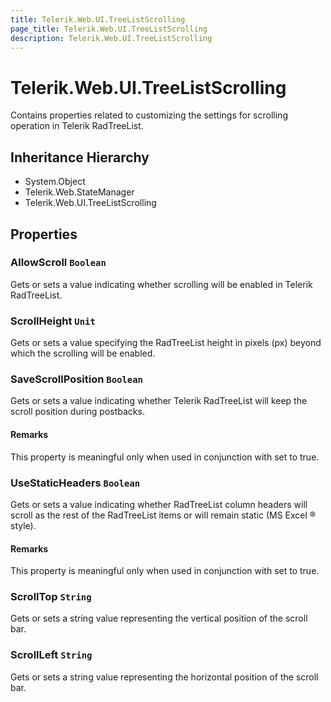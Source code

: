 ```yaml
---
title: Telerik.Web.UI.TreeListScrolling
page_title: Telerik.Web.UI.TreeListScrolling
description: Telerik.Web.UI.TreeListScrolling
---
```


# Telerik.Web.UI.TreeListScrolling

Contains properties related to customizing the settings for scrolling operation
            in Telerik RadTreeList.

## Inheritance Hierarchy

* System.Object
* Telerik.Web.StateManager
* Telerik.Web.UI.TreeListScrolling

## Properties

###  AllowScroll `Boolean`

Gets or sets a value indicating whether scrolling will be enabled in
            Telerik RadTreeList.

###  ScrollHeight `Unit`

Gets or sets a value specifying the RadTreeList height in pixels (px) beyond which the
            scrolling will be enabled.

###  SaveScrollPosition `Boolean`

Gets or sets a value indicating whether Telerik RadTreeList will keep the
            scroll position during postbacks.

#### Remarks
This property is meaningful only when used in conjunction with
                 set to true.

###  UseStaticHeaders `Boolean`

Gets or sets a value indicating whether RadTreeList column headers will scroll as the
            rest of the RadTreeList items or will remain static (MS Excel ® style).

#### Remarks
This property is meaningful only when used in conjunction with
                 set to true.

###  ScrollTop `String`

Gets or sets a string value representing the vertical position of the scroll bar.

###  ScrollLeft `String`

Gets or sets a string value representing the horizontal position of the scroll bar.


